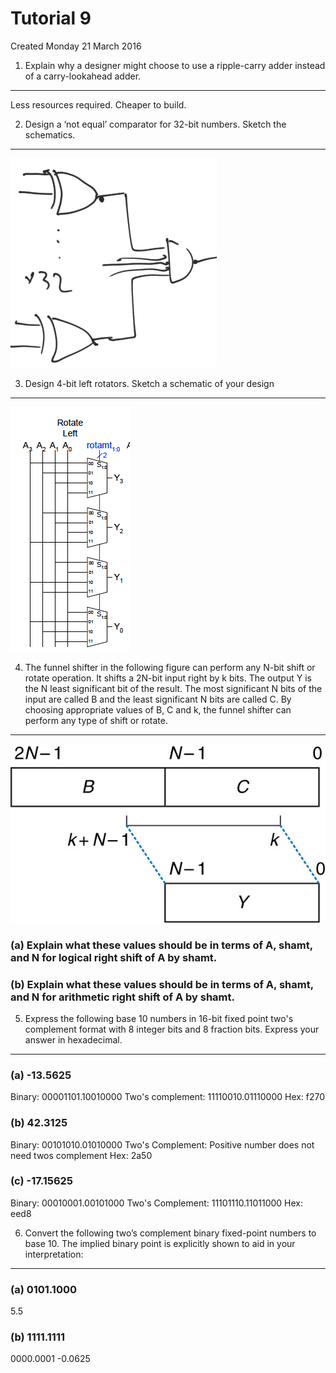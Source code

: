 # Tutorial 9
Created Monday 21 March 2016

1) Explain why a designer might choose to use a ripple-carry adder instead of a carry-lookahead adder.
------------------------------------------------------------------------------------------------------

Less resources required. Cheaper to build.

2) Design a ‘not equal’ comparator for 32-bit numbers. Sketch the schematics.
-----------------------------------------------------------------------------
![](./Tutorial_9/pasted_image001.png)


3) Design 4-bit left rotators. Sketch a schematic of your design
----------------------------------------------------------------
![](./Tutorial_9/pasted_image003.png)

4) The funnel shifter in the following figure can perform any N-bit shift or rotate operation. It shifts a 2N-bit input right by k bits. The output Y is the N least significant bit of the result. The most significant N bits of the input are called B and the least significant N bits are called C. By choosing appropriate values of B, C and k, the funnel shifter can perform any type of shift or rotate.
------------------------------------------------------------------------------------------------------------------------------------------------------------------------------------------------------------------------------------------------------------------------------------------------------------------------------------------------------------------------------------------------------------------
![](./Tutorial_9/pasted_image.png)

### (a) Explain what these values should be in terms of A, shamt, and N for logical right shift of A by shamt.

### (b) Explain what these values should be in terms of A, shamt, and N for arithmetic right shift of A by shamt.

5) Express the following base 10 numbers in 16-bit fixed point two's complement format with 8 integer bits and 8 fraction bits. Express your answer in hexadecimal.
-------------------------------------------------------------------------------------------------------------------------------------------------------------------

### (a) -13.5625
Binary: 00001101.10010000
Two's complement: 11110010.01110000
Hex: f270


### (b) 42.3125
Binary: 00101010.01010000
Two's Complement: Positive number does not need twos complement
Hex: 2a50


### (c) -17.15625
Binary: 00010001.00101000
Two's Complement: 11101110.11011000
Hex: eed8
	

6) Convert the following two’s complement binary fixed-point numbers to base 10. The implied binary point is explicitly shown to aid in your interpretation:
------------------------------------------------------------------------------------------------------------------------------------------------------------

### (a) 0101.1000
5.5

### (b) 1111.1111
0000.0001
-0.0625


